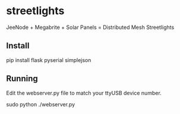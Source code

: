 streetlights
============

JeeNode + Megabrite + Solar Panels = Distributed Mesh Streetlights


Install
----------------------------------------------

pip install flask pyserial simplejson

Running
----------------------------------------------
Edit the webserver.py file to match your ttyUSB device number.

sudo python ./webserver.py


